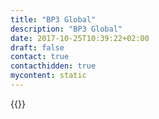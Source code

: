 ```yaml
---
title: "BP3 Global"
description: "BP3 Global"
date: 2017-10-25T10:39:22+02:00
draft: false
contact: true
contacthidden: true
mycontent: static
---
```

{{<partner-single
company="BP3 Global"
type="si"
website="http://www.bp-3.com"
countrycode="US"
city="Austin"
description="Camunda Services Provider"
siregion="na"
level="basic"
logo="//images.ctfassets.net/vpidbgnakfvf/6MobrvRaYkLSlVNsxghclC/e07565afa670a5121a3eaf32e51601fb/bp3_global_logo.png">}}